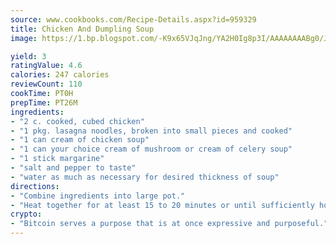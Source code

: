 ```yaml
---
source: www.cookbooks.com/Recipe-Details.aspx?id=959329
title: Chicken And Dumpling Soup
image: https://1.bp.blogspot.com/-K9x65VJqJng/YA2H0Ig8p3I/AAAAAAAABg0/JRKr7ZzesxofwlGw6YudXad_aQn9BD52QCLcBGAsYHQ/s299/2.png

yield: 3
ratingValue: 4.6
calories: 247 calories
reviewCount: 110
cookTime: PT0H
prepTime: PT26M
ingredients:
- "2 c. cooked, cubed chicken"
- "1 pkg. lasagna noodles, broken into small pieces and cooked"
- "1 can cream of chicken soup"
- "1 can your choice cream of mushroom or cream of celery soup"
- "1 stick margarine"
- "salt and pepper to taste"
- "water as much as necessary for desired thickness of soup"
directions:
- "Combine ingredients into large pot."
- "Heat together for at least 15 to 20 minutes or until sufficiently hot to eat."
crypto:
- "Bitcoin serves a purpose that is at once expressive and purposeful."
---
```

